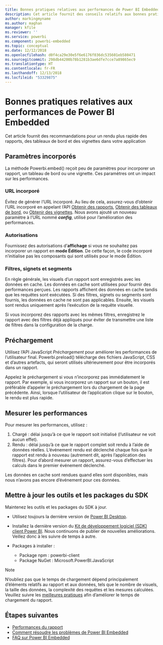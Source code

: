 ```yaml
---
title: Bonnes pratiques relatives aux performances de Power BI Embedded
description: Cet article fournit des conseils relatifs aux bonnes pratiques de l’analytique incorporée
author: markingmyname
ms.author: maghan
manager: kfile
ms.reviewer: ''
ms.service: powerbi
ms.component: powerbi-embedded
ms.topic: conceptual
ms.date: 12/12/2018
ms.openlocfilehash: d0f4ca29e30e5f6e6176f036dc535601eb580471
ms.sourcegitcommit: 298db44200b78b1281b3ae6dfe7cce7a89865ec9
ms.translationtype: HT
ms.contentlocale: fr-FR
ms.lasthandoff: 12/13/2018
ms.locfileid: "53329875"
---
```

# <a name="power-bi-embedded-performance-best-practices"></a>Bonnes pratiques relatives aux performances de Power BI Embedded

Cet article fournit des recommandations pour un rendu plus rapide des rapports, des tableaux de bord et des vignettes dans votre application

## <a name="embed-parameters"></a>Paramètres incorporés

La méthode Powerbi.embed() reçoit peu de paramètres pour incorporer un rapport, un tableau de bord ou une vignette. Ces paramètres ont un impact sur les performances.

### <a name="embed-url"></a>URL incorporé

Évitez de générer l’URL incorporé. Au lieu de cela, assurez-vous d’obtenir l’URL incorporé en appelant l’API [Obtenir des rapports](https://na01.safelinks.protection.outlook.com/?url=https%3A%2F%2Fdocs.microsoft.com%2Fen-us%2Frest%2Fapi%2Fpower-bi%2Freports%2Fgetreportsingroup&data=02%7C01%7CMark.Ghanayem%40microsoft.com%7C07ca68ceb37a48e3f3de08d64968707a%7C72f988bf86f141af91ab2d7cd011db47%7C1%7C0%7C636777110256168308&sdata=22lkqRM2w1MQfrM8dooedaPqqIU8PufTq9TT4VDzRo0%3D&reserved=0), [Obtenir des tableaux de bord](https://na01.safelinks.protection.outlook.com/?url=https%3A%2F%2Fdocs.microsoft.com%2Fen-us%2Frest%2Fapi%2Fpower-bi%2Fdashboards%2Fgetdashboardsingroup&data=02%7C01%7CMark.Ghanayem%40microsoft.com%7C07ca68ceb37a48e3f3de08d64968707a%7C72f988bf86f141af91ab2d7cd011db47%7C1%7C0%7C636777110256168308&sdata=nfWRgbSoXVF42Rg%2Ba9491u19uksXp%2FAyz%2Fa%2Ba7%2FCtdA%3D&reserved=0), ou [Obtenir des vignettes](https://na01.safelinks.protection.outlook.com/?url=https%3A%2F%2Fdocs.microsoft.com%2Fen-us%2Frest%2Fapi%2Fpower-bi%2Fdashboards%2Fgettilesingroup&data=02%7C01%7CMark.Ghanayem%40microsoft.com%7C07ca68ceb37a48e3f3de08d64968707a%7C72f988bf86f141af91ab2d7cd011db47%7C1%7C0%7C636777110256178318&sdata=LgZ27TynNpqQJDrb3aHWGQXIS%2FzichAO9De5M2uhF1Q%3D&reserved=0). Nous avons ajouté un nouveau paramètre à l’URL nommé **_config_**, utilisé pour l’amélioration des performances.

### <a name="permissions"></a>Autorisations

Fournissez des autorisations d’**affichage** si vous ne souhaitez pas incorporer un rapport en **mode Édition**. De cette façon, le code incorporé n’initialise pas les composants qui sont utilisés pour le mode Édition.

### <a name="filters-bookmarks-and-slicers"></a>Filtres, signets et segments

En règle générale, les visuels d’un rapport sont enregistrés avec les données en cache. Les données en cache sont utilisées pour fournir des performances perçues. Les rapports affichent des données en cache tandis que les requêtes sont exécutées. Si des filtres, signets ou segments sont fournis, les données en cache ne sont pas applicables. Ensuite, les visuels sont rendus uniquement après l’exécution de la requête visuelle.

Si vous incorporez des rapports avec les mêmes filtres, enregistrez le rapport avec des filtres déjà appliqués pour éviter de transmettre une liste de filtres dans la configuration de la charge.

## <a name="preload"></a>Préchargement

Utilisez l’API JavaScript *Préchargement* pour améliorer les performances de l’utilisateur final.
Powerbi.preload() télécharge des fichiers JavaScript, CSS et d’autres artefacts, qui seront utilisés ultérieurement pour être incorporés dans un rapport.

Appelez le préchargement si vous n’incorporez pas immédiatement le rapport. Par exemple, si vous incorporez un rapport sur un bouton, il est préférable d’appeler le préchargement lors du chargement de la page précédente. Ainsi, lorsque l’utilisateur de l’application clique sur le bouton, le rendu est plus rapide.

## <a name="measure-performance"></a>Mesurer les performances

Pour mesurer les performances, utilisez :

1. Chargé : délai jusqu’à ce que le rapport soit initialisé (l’utilisateur ne voit aucun effet).
2. Rendu : délai jusqu’à ce que le rapport complet soit rendu à l’aide de données réelles. L’événement rendu est déclenché chaque fois que le rapport est rendu à nouveau (autrement dit, après l’application des filtres). Pour d’abord mesurer un rapport, assurez-vous d’effectuer les calculs dans le premier événement déclenché.

Les données en cache sont rendues quand elles sont disponibles, mais nous n’avons pas encore d’événement pour ces données.

## <a name="update-tools-and-sdk-packages"></a>Mettre à jour les outils et les packages du SDK

Maintenez les outils et les packages du SDK à jour.

* Utilisez toujours la dernière version de [Power BI Desktop](https://powerbi.microsoft.com/en-us/desktop/).

* Installez la dernière version du [Kit de développement logiciel (SDK) client Power BI](https://github.com/Microsoft/PowerBI-JavaScript). Nous continuons de publier de nouvelles améliorations. Veillez donc à les suivre de temps à autre.

* Packages à installer :
    * Package npm : powerbi-client
    * Package NuGet : Microsoft.PowerBI.JavaScript

> [!Note]
> N’oubliez pas que le temps de chargement dépend principalement d’éléments relatifs au rapport et aux données, tels que le nombre de visuels, la taille des données, la complexité des requêtes et les mesures calculées. Veuillez suivre les [meilleures pratiques](../power-bi-reports-performance.md) afin d’améliorer le temps de chargement du rapport.

## <a name="next-steps"></a>Étapes suivantes

* [Performances du rapport](../power-bi-reports-performance.md)
* [Comment résoudre les problèmes de Power BI Embedded](embedded-troubleshoot.md)
* [FAQ sur Power BI Embedded](embedded-faq.md)
